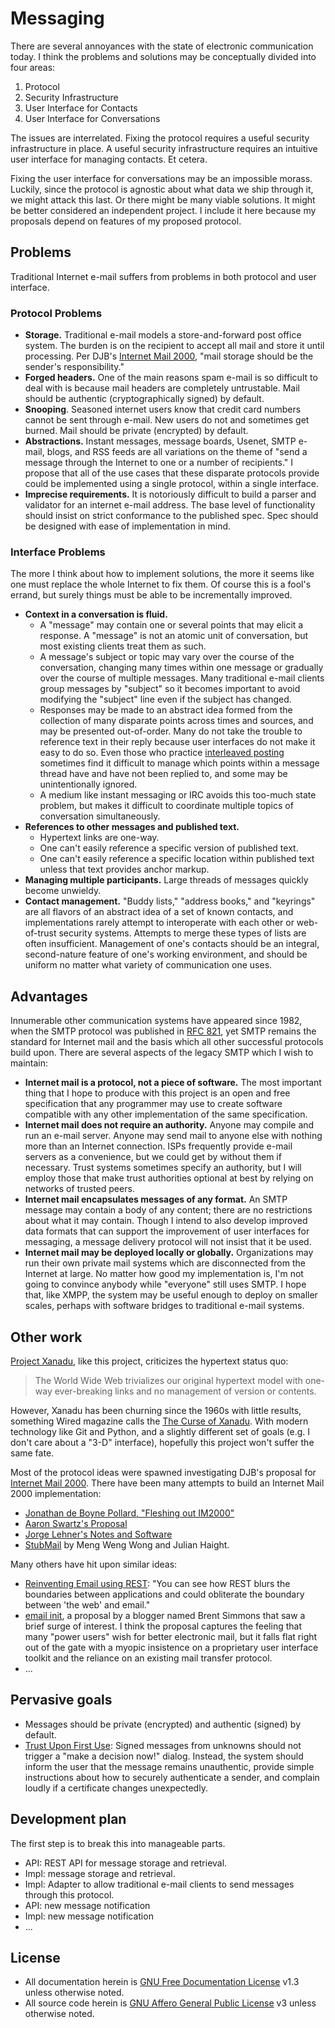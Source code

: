 # Messaging

There are several annoyances with the state of electronic communication today. I think the problems and solutions may be conceptually divided into four areas:

1. Protocol
2. Security Infrastructure
3. User Interface for Contacts
4. User Interface for Conversations

The issues are interrelated. Fixing the protocol requires a useful security infrastructure in place. A useful security infrastructure requires an intuitive user interface for managing contacts. Et cetera.

Fixing the user interface for conversations may be an impossible morass. Luckily, since the protocol is agnostic about what data we ship through it, we might attack this last. Or there might be many viable solutions. It might be better considered an independent project. I include it here because my proposals depend on features of my proposed protocol.

## Problems

Traditional Internet e-mail suffers from problems in both protocol and user interface.

### Protocol Problems

- **Storage.** Traditional e-mail models a store-and-forward post office system. The burden is on the recipient to accept all mail and store it until processing. Per DJB's [Internet Mail 2000][], "mail storage should be the sender's responsibility."
- **Forged headers.** One of the main reasons spam e-mail is so difficult to deal with is because mail headers are completely untrustable. Mail should be authentic (cryptographically signed) by default.
- **Snooping**. Seasoned internet users know that credit card numbers cannot be sent through e-mail. New users do not and sometimes get burned. Mail should be private (encrypted) by default.
- **Abstractions.** Instant messages, message boards, Usenet, SMTP e-mail, blogs, and RSS feeds are all variations on the theme of "send a message through the Internet to one or a number of recipients." I propose that all of the use cases that these disparate protocols provide could be implemented using a single protocol, within a single interface.
- **Imprecise requirements.** It is notoriously difficult to build a parser and validator for an internet e-mail address. The base level of functionality should insist on strict conformance to the published spec. Spec should be designed with ease of implementation in mind.

### Interface Problems

The more I think about how to implement solutions, the more it seems like one must replace the whole Internet to fix them. Of course this is a fool's errand, but surely things must be able to be incrementally improved. 

- **Context in a conversation is fluid.**
	- A "message" may contain one or several points that may elicit a response. A "message" is not an atomic unit of conversation, but most existing clients treat them as such.
	- A message's subject or topic may vary over the course of the conversation, changing many times within one message or gradually over the course of multiple messages. Many traditional e-mail clients group messages by "subject" so it becomes important to avoid modifying the "subject" line even if the subject has changed.
	- Responses may be made to an abstract idea formed from the collection of many disparate points across times and sources, and may be presented out-of-order. Many do not take the trouble to reference text in their reply because user interfaces do not make it easy to do so. Even those who practice [interleaved posting][] sometimes find it difficult to manage which points within a message thread have and have not been replied to, and some may be unintentionally ignored.
	- A medium like instant messaging or IRC avoids this too-much state problem, but makes it difficult to coordinate multiple topics of conversation simultaneously.
- **References to other messages and published text.**
	- Hypertext links are one-way. 
	- One can't easily reference a specific version of published text.
	- One can't easily reference a specific location within published text unless that text provides anchor markup.
- **Managing multiple participants.** Large threads of messages quickly become unwieldy. 
- **Contact management.** "Buddy lists," "address books," and "keyrings" are all flavors of an abstract idea of a set of known contacts, and implementations rarely attempt to interoperate with each other or web-of-trust security systems. Attempts to merge these types of lists are often insufficient. Management of one's contacts should be an integral, second-nature feature of one's working environment, and should be uniform no matter what variety of communication one uses.

[interleaved posting]: http://en.wikipedia.org/wiki/Posting_style#Interleaved_style

## Advantages

Innumerable other communication systems have appeared since 1982, when the SMTP protocol was published in [RFC 821][], yet SMTP remains the standard for Internet mail and the basis which all other successful protocols build upon. There are several aspects of the legacy SMTP which I wish to maintain:

- **Internet mail is a protocol, not a piece of software.** The most important thing that I hope to produce with this project is an open and free specification that any programmer may use to create software compatible with any other implementation of the same specification.
- **Internet mail does not require an authority.** Anyone may compile and run an e-mail server. Anyone may send mail to anyone else with nothing more than an Internet connection. ISPs frequently provide e-mail servers as a convenience, but we could get by without them if necessary. Trust systems sometimes specify an authority, but I will employ those that make trust authorities optional at best by relying on networks of trusted peers.
- **Internet mail encapsulates messages of any format.** An SMTP message may contain a body of any content; there are no restrictions about what it may contain. Though I intend to also develop improved data formats that can support the improvement of user interfaces for messaging, a message delivery protocol will not insist that it be used.
- **Internet mail may be deployed locally or globally.** Organizations may run their own private mail systems which are disconnected from the Internet at large. No matter how good my implementation is, I'm not going to convince anybody while "everyone" still uses SMTP. I hope that, like XMPP, the system may be useful enough to deploy on smaller scales, perhaps with software bridges to traditional e-mail systems.

[RFC 821]: http://www.faqs.org/rfcs/rfc821.html

## Other work

[Project Xanadu][], like this project, criticizes the hypertext status quo:

> The World Wide Web trivializes our original hypertext model with one-way ever-breaking links and no management of version or contents.

However, Xanadu has been churning since the 1960s with little results, something Wired magazine calls the [The Curse of Xanadu][]. With modern technology like Git and Python, and a slightly different set of goals (e.g. I don't care about a "3-D" interface), hopefully this project won't suffer the same fate.

Most of the protocol ideas were spawned investigating DJB's proposal for [Internet Mail 2000][]. There have been many attempts to build an Internet Mail 2000 implementation:

- [Jonathan de Boyne Pollard, "Fleshing out IM2000"](http://homepages.tesco.net./~J.deBoynePollard/Proposals/IM2000/)
- [Aaron Swartz's Proposal](http://www.aaronsw.com/2002/im2000)
- [Jorge Lehner's Notes and Software](http://www.magma.com.ni/~jorge/index_2.html)
- [StubMail][] by Meng Weng Wong and Julian Haight.

Many others have hit upon similar ideas:

- [Reinventing Email using REST][]: "You can see how REST blurs the boundaries between applications and could obliterate the boundary between 'the web' and email."
- [email init][], a proposal by a blogger named Brent Simmons that saw a brief surge of interest. I think the proposal captures the feeling that many "power users" wish for better electronic mail, but it falls flat right out of the gate with a myopic insistence on a proprietary user interface toolkit and the reliance on an existing mail transfer protocol.
- ...

[Internet Mail 2000]: http://cr.yp.to/im2000.html
[Project Xanadu]: http://xanadu.com
[Reinventing Email using REST]: http://www.prescod.net/rest/restmail/
[The Curse of Xanadu]: http://www.wired.com/wired/archive/3.06/xanadu_pr.html
[email init]: http://inessential.com/2010/01/16/email_init
[StubMail]: http://www.stubmail.com

## Pervasive goals

- Messages should be private (encrypted) and authentic (signed) by default.
- [Trust Upon First Use][]: Signed messages from unknowns should not trigger a "make a decision now!" dialog. Instead, the system should inform the user that the message remains unauthentic, provide simple instructions about how to securely authenticate a sender, and complain loudly if a certificate changes unexpectedly.

[Trust Upon First Use]: http://en.wikipedia.org/wiki/User:Dotdotike/Trust_Upon_First_Use

## Development plan

The first step is to break this into manageable parts.

- API: REST API for message storage and retrieval.
- Impl: message storage and retrieval.
- Impl: Adapter to allow traditional e-mail clients to send messages through this protocol.
- API: new message notification
- Impl: new message notification
- ...

## License

- All documentation herein is [GNU Free Documentation License][] v1.3 unless otherwise noted.
- All source code herein is [GNU Affero General Public License][] v3 unless otherwise noted.

[GNU Free Documentation License]: http://www.gnu.org/licenses/fdl.html
[GNU Affero General Public License]: http://www.gnu.org/licenses/agpl.html
